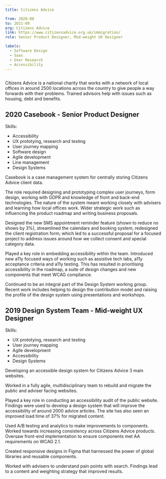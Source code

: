 ```yaml
---
title: Citizens Advice

from: 2020-08
to: 2021-09
org: Citizens Advice
link: https://www.citizensadvice.org.uk/immigration/ 
role: Senior Product Designer, Mid-weight UX Designer

labels:
  - Software Design
  - Saas
  - User Research 
  - Accessibility
---
```

<img src="ca-logo.png" class="cvlogo" alt=''></img>

Citizens Advice is a national charity that works with a network of local offices in around 2500 locations across the country to give people a way forwards with their problems. Trained advisors help with issues such as housing, debt and benefits. 

<h2>2020 Casebook - Senior Product Designer </h2>

Skills:
- Accessibility
- UX prototying, research and testing
- User journey mapping
- Software design
- Agile development
- Line management
- Design Systems

Casebook is a case management system for centrally storing Citizens Advice client data.

The role required designing and prototyping complex user journeys, form design, working with GDPR and knowledge of front and back-end technologies. The nature of the system meant working closely with advisers and learning how local offices work. Wider strategic work such as influencing the product roadmap and writing business proposals.

Designed the new SMS appointment reminder feature (shown to reduce no shows by 3%), streamlined the calendars and booking system, redesigned the client registration form; which led to a successful proposal for a focused project to address issues around how we collect consent and special category data.

Played a key role in embedding accessibility within the team. Introduced new a11y focused ways of working such as assistive tech labs, a11y acceptance criteria and a11y testing. This has resulted in prioritising accessibility in the roadmap, a suite of design changes and new components that meet WCAG compliance.

Continued to be an integral part of the Design System working group. Recent work includes helping to design the contribution model and raising the profile of the design system using presentations and workshops.

<h2> 2019 Design System Team - Mid-weight UX Designer </h2>

Skills:
- UX prototying, research and testing
- User journey mapping
- Agile development
- Accessibility
- Design Systems

Developing an accessible design system for Citizens Advice 3 main websites. 

Worked in a fully agile, multidisciplinary team to rebuild and migrate the public and adviser facing websites. 

Played a key role in conducting an accessibility audit of the public website. Findings were used to develop a design system that will improve the accessibility of around 2000 advice articles. The site has also seen an improved load time of 37% for migrated content.

Used A/B testing and analytics to make improvements to components. Worked towards increasing consistency across Citizens Advice products. Oversaw front-end implementation to ensure components met AA requirements on WCAG 2.1.

Created responsive designs in Figma that harnessed the power of global libraries and reusable components.

Worked with advisers to understand pain points with search. Findings lead to a content and weighting strategy that improved results.